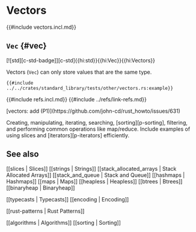 # Vectors

{{#include vectors.incl.md}}

## `Vec` {#vec}

[![std][c-std-badge]][c-std]{{hi:std}}{{hi:Vec}}{{hi:Vectors}}

Vectors (`Vec`) can only store values that are the same type.

```rust,editable
{{#include ../../crates/standard_library/tests/other/vectors.rs:example}}
```

{{#include refs.incl.md}}
{{#include ../refs/link-refs.md}}

<div class="hidden">
[vectors: add (P1)](https://github.com/john-cd/rust_howto/issues/631)

Creating, manipulating, iterating, searching, [sorting][p-sorting], filtering, and performing common operations like map/reduce. Include examples of using slices and [iterators][p-iterators] efficiently.

## See also

[[slices | Slices]]
[[strings | Strings]]
[[stack_allocated_arrays | Stack Allocated Arrays]]
[[stack_and_queue | Stack and Queue]]
[[hashmaps | Hashmaps]]
[[maps | Maps]]
[[heapless | Heapless]]
[[btrees | Btrees]]
[[binaryheap | Binaryheap]]

[[typecasts | Typecasts]]
[[encoding | Encoding]]

[[rust-patterns | Rust Patterns]]

[[algorithms | Algorithms]]
[[sorting | Sorting]]

</div>
